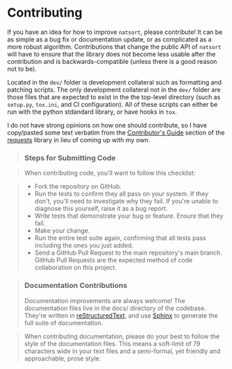 # Contributing

If you have an idea for how to improve `natsort`, please contribute! It can
be as simple as a bug fix or documentation update, or as complicated as a more
robust algorithm. Contributions that change the public API of
`natsort` will have to ensure that the library does not become
less usable after the contribution and is backwards-compatible (unless there is
a good reason not to be).

Located in the `dev/` folder is development collateral such as formatting and
patching scripts. The only development collateral not in the `dev/`
folder are those files that are expected to exist in the the top-level directory
(such as `setup.py`, `tox.ini`, and CI configuration). All of these scripts
can either be run with the python stdandard library, or have hooks in `tox`.

I do not have strong opinions on how one should contribute, so
I have copy/pasted some text verbatim from the
[Contributor's Guide](http://docs.python-requests.org/en/latest/dev/contributing/) section of
the [requests](https://github.com/kennethreitz/requests) library in
lieu of coming up with my own.

> ### Steps for Submitting Code

> When contributing code, you'll want to follow this checklist:

> - Fork the repository on GitHub.
> -  Run the tests to confirm they all pass on your system.
     If they don't, you'll need to investigate why they fail.
     If you're unable to diagnose this yourself,
     raise it as a bug report.
> - Write tests that demonstrate your bug or feature. Ensure that they fail.
> - Make your change.
> - Run the entire test suite again, confirming that all tests pass including the
    ones you just added.
> - Send a GitHub Pull Request to the main repository's main branch.
    GitHub Pull Requests are the expected method of code collaboration on this project.

> ### Documentation Contributions
> Documentation improvements are always welcome! The documentation files live in the
  docs/ directory of the codebase. They're written in
  [reStructuredText](http://docutils.sourceforge.net/rst.html), and use
  [Sphinx](http://sphinx-doc.org/index.html)
  to generate the full suite of documentation.

> When contributing documentation, please do your best to follow the style of the
  documentation files. This means a soft-limit of 79 characters wide in your text
  files and a semi-formal, yet friendly and approachable, prose style.
